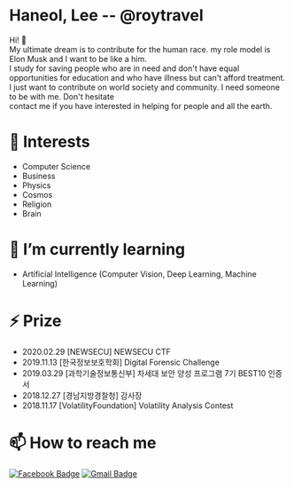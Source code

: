# Haneol, Lee -- @roytravel

Hi! 👋<br> My ultimate dream is to contribute for the human race. my role model is Elon Musk and I want to be like a him. <br> I study for saving people who are in need and don't  have equal opportunities for education and who have illness but can't afford treatment. I just want to contribute on world society and community. I need someone to be with me. Don't hesitate<br>contact me if you have interested in helping for people and all the earth.

# 🔭 Interests
* Computer Science
* Business
* Physics
* Cosmos
* Religion
* Brain

# 🌱 I’m currently learning
* Artificial Intelligence (Computer Vision, Deep Learning, Machine Learning)

# ⚡ Prize
* 2020.02.29 [NEWSECU] NEWSECU CTF
* 2019.11.13 [한국정보보호학회] Digital Forensic Challenge
* 2019.03.29 [과학기술정보통신부] 차세대 보안 양성 프로그램 7기 BEST10 인증서
* 2018.12.27 [경남지방경찰청] 감사장
* 2018.11.17 [VolatilityFoundation] Volatility Analysis Contest

# 📫 How to reach me
[![Facebook Badge](https://img.shields.io/badge/facebook-1877f2?style=flat-square&logo=facebook&logoColor=white&link=https://www.facebook.com/roytravel97)](https://www.facebook.com/roytravel97)
[![Gmail Badge](https://img.shields.io/badge/Gmail-d14836?style=flat-square&logo=Gmail&logoColor=white&link=mailto:snugyun01@gmail.com)](mailto:roytravel97@gmail.com)

       
<!--
**roytravel/roytravel** is a ✨ _special_ ✨ repository because its `README.md` (this file) appears on your GitHub profile.
[![Hits](https://hits.seeyoufarm.com/api/count/incr/badge.svg?url=https%3A%2F%2Fgithub.com%2Fgjbae1212%2Fhit-counter)](https://hits.seeyoufarm.com)                 

Here are some ideas to get you started:
- 👯 I’m looking to collaborate on ...
- 🤔 I’m looking for help with ...
- 💬 Ask me about ...
- 😄 Pronouns: ...
- ⚡ Fun fact: ...
-->
